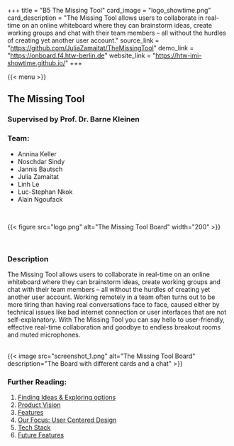+++
title = "B5 The Missing Tool"
card_image = "logo_showtime.png"
card_description = "The Missing Tool allows users to collaborate in real-time on an online whiteboard where they can brainstorm ideas, create working groups and chat with their team members – all without the hurdles of creating yet another user account."
source_link = "https://github.com/JuliaZamaitat/TheMissingTool"
demo_link = "https://onboard.f4.htw-berlin.de"
website_link = "https://htw-imi-showtime.github.io/"
+++

{{< menu >}}

## The Missing Tool

### Supervised by Prof. Dr. Barne Kleinen

### Team:
- Annina Keller
- Noschdar Sindy
- Jannis Bautsch
- Julia Zamaitat
- Linh Le
- Luc-Stephan Nkok
- Alain Ngoufack

<br>

{{< figure src="logo.png" alt="The Missing Tool Board" width="200" >}}

<br>

### Description
 The Missing Tool allows users to collaborate in real-time on an online whiteboard where they can brainstorm ideas, create working groups and chat with their team members – all without the hurdles of creating yet another user account. Working remotely in a team often turns out to be more tiring than having real conversations face to face, caused either by technical issues like bad internet connection or user interfaces that are not self-explanatory. With The Missing Tool you can say hello to user-friendly, effective real-time collaboration and goodbye to endless breakout rooms and muted microphones.


<br>
{{< image src="screenshot_1.png" alt="The Missing Tool Board" description="The Board with different cards and a chat"  >}}

### Further Reading:

1. [Finding Ideas & Exploring options](findingideas)
2. [Product Vision](productvision)
3. [Features](features)
4. [Our Focus: User Centered Design](usercentereddesign)
5. [Tech Stack](techstack)
6. [Future Features](futurefeatures)
